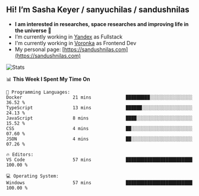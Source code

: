 ## Hi! I’m Sasha Keyer / sanyuchilas / sandushnilas

- **I am interested in researches, space researches and improving life in the universe 🌠** 
- I’m currently working in [Yandex](https://browser.yandex.ru/corp) as Fullstack
- I'm currently working in [Voronka](https://voronka-events.ru/about/) as Frontend Dev
- My personal page: [https://sandushnilas.com](https://sandushnilas.com)

![Stats](https://github-readme-stats.vercel.app/api?username=sanyuchilas&show_icons=true&theme=react&hide=issues&count_private=true&layout=compact)

<!--START_SECTION:waka-->
📊 **This Week I Spent My Time On** 

```text
💬 Programming Languages: 
Docker                   21 mins             █████████░░░░░░░░░░░░░░░░   36.52 % 
TypeScript               13 mins             ██████░░░░░░░░░░░░░░░░░░░   24.13 % 
JavaScript               8 mins              ████░░░░░░░░░░░░░░░░░░░░░   15.52 % 
CSS                      4 mins              ██░░░░░░░░░░░░░░░░░░░░░░░   07.60 % 
JSON                     4 mins              ██░░░░░░░░░░░░░░░░░░░░░░░   07.26 % 

🔥 Editors: 
VS Code                  57 mins             █████████████████████████   100.00 % 

💻 Operating System: 
Windows                  57 mins             █████████████████████████   100.00 % 
```


<!--END_SECTION:waka-->
